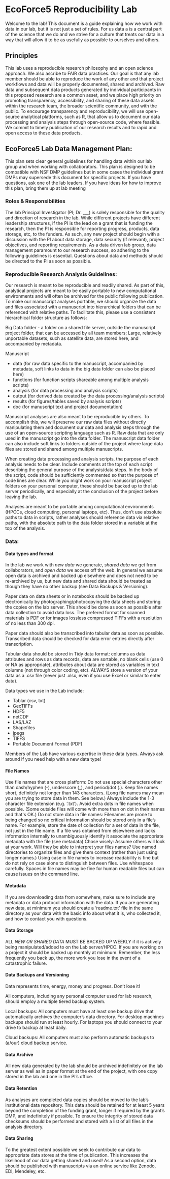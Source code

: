 <!-- -----------------------------------------------------------------------------------------------
https://github.com/JoshuaRady/FOSS_EcoForce5_DMP/README.md
EcoForce5 Team
Started: 11/3/2020
------------------------------------------------------------------------------------------------ -->

# EcoForce5 Reproducibility Lab

Welcome to the lab!  This document is a guide explaining how we work with data in our lab, but it is not just a set of rules.  For us data a is a central part of the science that we do and we strive for a culture that treats our data in a way that will allow it to be as usefully as possible to ourselves and others.

## Principles

This lab uses a reproducible research philosophy and an open science approach. We also ascribe to FAIR data practices. Our goal is that any lab member should be able to reproduce the work of any other and that project workflows and data will be properly documented, shared and archived. Raw data and subsequent data products generated by individual participants in this proposed research are a common asset, and we place high priority on promoting transparency, accessibility, and sharing of these data assets within the research team, the broader scientific community, and with the public. To encourage transparency and reproducibility, we will use open-source analytical platforms, such as R, that allow us to document our data processing and analysis steps through open-source code, where feasible. We commit to timely publication of our research results and to rapid and open access to these data products. 

## **EcoForce5 Lab Data Management Plan:**

This plan sets clear general guidelines for handling data within our  lab group and when working with collaborators.  This plan is designed to be compatible with NSF DMP guidelines but in some cases the individual grant DMPs may supersede this document for specific projects.  If you have questions, ask one of the lab leaders.  If you have ideas for how to improve this plan, bring them up at lab meeting

### Roles & Responsibilities

The lab Principal Investigator (PI; Dr. ___) is solely responsible for the quality and direction of research in the lab. While different projects have different leadership structures, if the PI is the lead on a grant that is funding the research, then the PI is responsible for reporting progress, products, data storage, etc, to the funders. As such, any new project should begin with a discussion with the PI about data storage, data security (if relevant), project objectives, and reporting requirements. As a data driven lab group, data management paramount to our research success, so adhering to the following guidelines is essential. Questions about data and methods should be directed to the PI as soon as possible.

### Reproducible Research Analysis Guidelines:

Our research is meant to be reproducible and readily shared. As part of this, analytical projects are meant to be easily portable to new computational environments and will often be archived for the public following publication. To make our manuscript analyses portable, we should organize the data and files associated with a manuscript into hierarchical folders that can be referenced with relative paths. To facilitate this, please use a consistent hierarchical folder structure as follows:

Big Data folder - a folder on a shared file server, outside the manuscript project folder, that can be accessed by all team members; Large, relatively unportable datasets, such as satellite data, are stored here, and accompanied by metadata.

Manuscript
- data (for raw data specific to the manuscript, accompanied by metadata, soft links to data in the big data folder can also be placed here) 
- functions (for function scripts shareable among multiple analysis scripts)
- analysis (for data processing and analysis scripts)
- output (for derived data created by the data processing/analysis scripts)
- results (for figures/tables saved by analysis scripts)
- doc (for manuscript text and project documentation)

Manuscript analyses are also meant to be reproducible by others. To accomplish this, we will preserve our raw data files without directly manipulating them and document our data and analysis steps through the use of an open-source scripting language such as R. Raw data that are only used in the manuscript go into the data folder. The manuscript data folder can also include soft links to folders outside of the project where large data files are stored and shared among multiple manuscripts. 

When creating data processing and analysis scripts, the purpose of each analysis needs to be clear. Include comments at the top of each script describing the general purpose of the analysis/data steps. In the body of the script, code should be sufficiently commented so that the purpose of code lines are clear. While you might work on your manuscript project folders on your personal computer, these should be backed up to the lab server periodically, and especially at the conclusion of the project before leaving the lab. 

Analyses are meant to be portable among computational environments (HPCCs, cloud computing, personal laptops, etc). Thus, don’t use absolute paths to data in scripts, rather analyses should reference data via relative paths, with the absolute path to the data folder stored in a variable at the top of the analysis.

### Data:

#### Data types and format

In the lab we work with *new data* we generate, *shared data* we get from collaborators, and *open data* we access off the web. In general we assume open data is archived and backed up elsewhere and does not need to be re-archived by us, but new data and shared data should be treated as though they have no other backup (see Data Backups & Versioning). 

Paper data on data sheets or in notebooks should be backed up electronically by photographing/photocopying the data sheets and storing the copies on the lab server. This should be done as soon as possible after data collection to avoid data loss. The prefered format for scanned materials is PDF or for images lossless compressed TIFFs with a resolution of no less than 300 dpi.

Paper data should also be transcribed into tabular data as soon as possible. Transcribed data should be checked for data error entries directly after transcription. 

Tabular data should be stored in Tidy data format: columns as data attributes and rows as data records, data are sortable, no blank cells (use 0 or NA as appropriate), attributes about data are stored as variables in text columns (not through color coding, etc). ALWAYS store a version of your data as a .csv file (never just .xlsx, even if you use Excel or similar to enter data).

Data types we use in the Lab include:
- Tablar (csv, txt)
- GeoTIFFs
- HDF5
- netCDF
- LAS/LAZ
- Shapefiles 
- jpegs
- TIFFS
- Portable Document Format (PDF)

Members of the Lab have various expertise in these data types. Always ask around if you need help with a new data type!

#### File Names

Use file names that are cross platform:
Do not use special characters other than dash/hyphen (-), underscore (_), and period/dot (.).  Keep file names short, definitely not longer than 143 characters.  (Long file names may mean you are trying to store data in them.  See below.)
Always include the 1-3 character file extension (e.g. ‘.txt’).
Avoid extra dots in file names when possible.  (Some outside files will come with more than on dot in their names and that's OK.)
Do not store data in file names:
Filenames are prone to being changed so no critical information should be stored only in a file’s name.  For example, store the date of collection for a set of data in the file, not just in the file name.
If a file was obtained from elsewhere and lacks information internally to unambiguously identify it associate the appropriate metadata with the file (see metadata)
Chose wisely:
Assume others will look at your work.  Will they be able to interpret your files names?
Use named directories to organize files and give them context (rather than just using longer names.)
Using case in file names to increase readability is fine but do not rely on case alone to distinguish between files.
Use whitespace carefully.  Spaces in file names may be fine for human readable files but can cause issues on the command line.

#### Metadata

If you are downloading data from somewhere, make sure to include any metadata or data protocol information with the data. If you are generating new data, at minimum you should create a ‘readme.txt’ file in the same directory as your data with the basic info about what it is, who collected it, and how to contact you with questions.

#### Data Storage

ALL *NEW OR SHARED DATA* MUST BE BACKED UP WEEKLY if it is actively being manipulated/added to on the Lab server/HPCC. If you are working on a project it should be backed up monthly at minimum. Remember, the less frequently you back up, the more work you lose in the event of a catastrophic failure.

#### Data Backups and Versioning

Data represents time, energy, money and progress.  Don’t lose it!

All computers, including any personal computer used for lab research, should employ a multiple tiered backup system.

Local backups:
All computers must have at least one backup drive that automatically archives the computer’s data directory.  For desktop machines backups should run at least hourly.  For laptops you should connect to your drive to backup at least daily.

Cloud backups:
All computers must also perform automatic backups to (a/our) cloud backup service.

#### Data Archive

All new data generated by the lab should be archived indefinitely on the lab server as well as in paper format at the end of the project, with one copy stored in the lab and one in the PI’s office.

#### Data Retention

As analyses are completed data copies should be moved to the lab’s institutional data repository.  This data should be retained for at least 5 years beyond the completion of the funding grant, longer if required by the grant’s DMP, and indefinitely if possible.  To ensure the integrity of stored data checksums should be performed and stored with a list of all files in the analysis directory.

#### Data Sharing

To the greatest extent possible we seek to contribute our data to appropriate data stores at the time of publication. This increases the likelihood of our data getting shared and used! As a second option, data should be published with manuscripts via an online service like Zenodo, EDI, Mendeley, etc.
